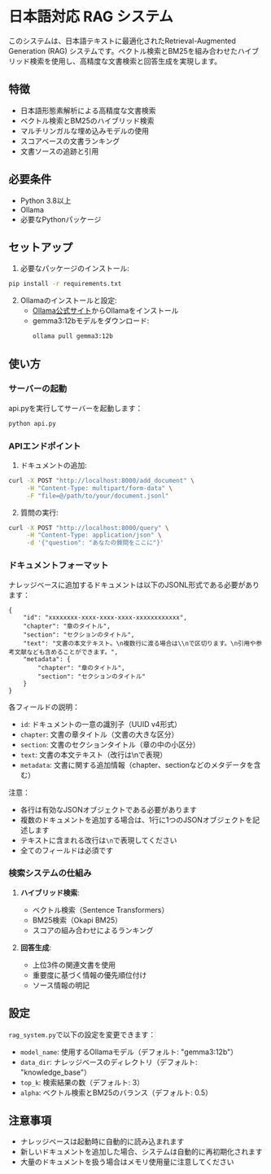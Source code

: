 # 日本語対応 RAG システム

このシステムは、日本語テキストに最適化されたRetrieval-Augmented Generation (RAG) システムです。ベクトル検索とBM25を組み合わせたハイブリッド検索を使用し、高精度な文書検索と回答生成を実現します。

## 特徴

- 日本語形態素解析による高精度な文書検索
- ベクトル検索とBM25のハイブリッド検索
- マルチリンガルな埋め込みモデルの使用
- スコアベースの文書ランキング
- 文書ソースの追跡と引用

## 必要条件

- Python 3.8以上
- Ollama
- 必要なPythonパッケージ

## セットアップ

1. 必要なパッケージのインストール:

```bash
pip install -r requirements.txt
```

2. Ollamaのインストールと設定:
   - [Ollama公式サイト](https://ollama.ai)からOllamaをインストール
   - gemma3:12bモデルをダウンロード:
     ```bash
     ollama pull gemma3:12b
     ```

## 使い方

### サーバーの起動

api.pyを実行してサーバーを起動します：

```bash
python api.py
```

### APIエンドポイント

1. ドキュメントの追加:
```bash
curl -X POST "http://localhost:8000/add_document" \
     -H "Content-Type: multipart/form-data" \
     -F "file=@/path/to/your/document.jsonl"
```

2. 質問の実行:
```bash
curl -X POST "http://localhost:8000/query" \
     -H "Content-Type: application/json" \
     -d '{"question": "あなたの質問をここに"}'
```

### ドキュメントフォーマット

ナレッジベースに追加するドキュメントは以下のJSONL形式である必要があります：

```jsonl
{
    "id": "xxxxxxxx-xxxx-xxxx-xxxx-xxxxxxxxxxxx",
    "chapter": "章のタイトル",
    "section": "セクションのタイトル",
    "text": "文書の本文テキスト。\n複数行に渡る場合は\\nで区切ります。\n引用や参考文献なども含めることができます。",
    "metadata": {
        "chapter": "章のタイトル",
        "section": "セクションのタイトル"
    }
}
```

各フィールドの説明：
- `id`: ドキュメントの一意の識別子（UUID v4形式）
- `chapter`: 文書の章タイトル（文書の大きな区分）
- `section`: 文書のセクションタイトル（章の中の小区分）
- `text`: 文書の本文テキスト（改行は\nで表現）
- `metadata`: 文書に関する追加情報（chapter、sectionなどのメタデータを含む）

注意：
- 各行は有効なJSONオブジェクトである必要があります
- 複数のドキュメントを追加する場合は、1行に1つのJSONオブジェクトを記述します
- テキストに含まれる改行は`\n`で表現してください
- 全てのフィールドは必須です

### 検索システムの仕組み

1. **ハイブリッド検索**:
   - ベクトル検索（Sentence Transformers）
   - BM25検索（Okapi BM25）
   - スコアの組み合わせによるランキング

2. **回答生成**:
   - 上位3件の関連文書を使用
   - 重要度に基づく情報の優先順位付け
   - ソース情報の明記

## 設定

`rag_system.py`で以下の設定を変更できます：

- `model_name`: 使用するOllamaモデル（デフォルト: "gemma3:12b"）
- `data_dir`: ナレッジベースのディレクトリ（デフォルト: "knowledge_base"）
- `top_k`: 検索結果の数（デフォルト: 3）
- `alpha`: ベクトル検索とBM25のバランス（デフォルト: 0.5）

## 注意事項

- ナレッジベースは起動時に自動的に読み込まれます
- 新しいドキュメントを追加した場合、システムは自動的に再初期化されます
- 大量のドキュメントを扱う場合はメモリ使用量に注意してください 